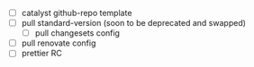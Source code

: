 - [ ] catalyst github-repo template
- [ ] pull standard-version (soon to be deprecated and swapped)
  - [ ] pull changesets config
- [ ] pull renovate config
- [ ] prettier RC
